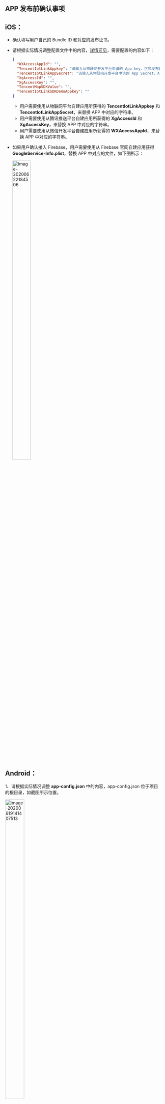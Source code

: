 ## APP 发布前确认事项   

## iOS：  

* 确认填写用户自己的 Bundle ID 和对应的发布证书。

* 请根据实际情况调整配置文件中的内容，[详情可见](https://developers.weixin.qq.com/doc/oplatform/Mobile_App/WeChat_Login/Development_Guide.html)，需要配置的内容如下：

  ```json
  {
    "WXAccessAppId": "",
    "TencentIotLinkAppkey": "请输入从物联网开发平台申请的 App key，正式发布前务必填写",
    "TencentIotLinkAppSecret": "请输入从物联网开发平台申请的 App Secret，App Secret 请保存在服务端，此处仅为演示，如有泄露概不负责",
    "XgAccessId": "",
    "XgAccessKey": "",
    "TencentMapSDKValue": "",
    "TencentIotLinkSDKDemoAppkey": ""
  }
  ```
  * 用户需要使用从物联网平台自建应用所获得的 **TencentIotLinkAppkey** 和 **TencentIotLinkAppSecret**，来替换 APP 中对应的字符串。
  * 用户需要使用从腾讯推送平台自建应用所获得的 **XgAccessId** 和 **XgAccessKey**，来替换 APP 中对应的字符串。
  * 用户需要使用从微信开发平台自建应用所获得的 **WXAccessAppId**，来替换 APP 中对应的字符串。

* 如果用户确认接入 Firebase，用户需要使用从 Firebase 官网自建应用获得 **GoogleService-Info.plist**，替换 APP 中对应的文件，如下图所示：   

  <img src="https://main.qcloudimg.com/raw/7c17279a720b92ffb875e1b7ed46e89c/image-20200622184506.png" alt="image-20200622184506"  width = "35%" height = "50%"  /> 
  
## Android：   

1、请根据实际情况调整 **app-config.json** 中的内容，app-config.json 位于项目的根目录，如截图所示位置。

<img src="https://main.qcloudimg.com/raw/9d8f86a5e9bff3a3a2bd639a0c0f32bf.png" alt="image-20200619141407513"  width = "35%" height = "50%"  />

app-config.json 需要配置的内容，如下：

```json
{
  "WXAccessAppId": "",
  "TencentIotLinkAppkey": "请输入从物联网开发平台申请的 App key，正式发布前务必填写",
  "TencentIotLinkAppSecret": "请输入从物联网开发平台申请的 App Secret，App Secret 请保存在服务端，此处仅为演示，如有泄露概不负责",
  "XgAccessId": "",
  "XgAccessKey": "",
  "TencentMapSDKValue": "",
  "TencentIotLinkSDKDemoAppkey": ""
}
```

* **TencentIotLinkAppkey** 和 **TencentIotLinkAppSecret** 请使用在物联网平台创建应用时生成的 **APP Key** 和 **APP Secret**。     

* **XgAccessId** 和 **XgAccessKey** 请使用在信鸽推送平台申请获得的 **AccessID** 和 **AccessKey**，[申请步骤](https://cloud.tencent.com/product/tpns/getting-started)。   

* **WXAccessAppId** 请使用在微信开放平台申请并获得的 **AppID**；若确认使用自定义的微信授权登录，需要在[微信开放平台](https://open.weixin.qq.com/)注册开发者帐号，创建移动应用，审核通过后，即可获得相应的 AppID 和 AppSecret，[申请步骤](https://developers.weixin.qq.com/doc/oplatform/Mobile_App/WeChat_Login/Development_Guide.html)。

  使用微信授权登录还需：

  - 将 *opensource_keystore.jks* 文件替换成自己的签名文件并给应用签字

  - 前往[微信开放平台](https://developers.weixin.qq.com/doc/oplatform/Downloads/Android_Resource.html)下载签名生成工具，使用该工具生成应用的数字签名(需要将该工具和应用同时安装到手机上，打开签名生成工具输入应用包名即可生成数字签名，如下图所示)

    <img src="https://main.qcloudimg.com/raw/e5734b5731d77e8b1e271cbd78bb5fcf.png" alt="image-20200619162858817" width = "40%" height = "40%" />

  - 将该数字签名和应用包名登记到微信开放平台，否则微信授权登录将不可用

  最后将配置项 **WXAccessAppId** 设置为在微信开放平台申请并获得的 **AppID**；***<u>同时请遵从官方建议自建微信接入服务器，保证 AppSecret 不被泄露</u>***。

* **TencentMapSDKValue** 请使用腾讯地图开放平台申请并获得的 **key**，[申请步骤](https://lbs.qq.com/mobile/androidLocationSDK/androidGeoGuide/androidGeoCreat)。



2、项目配置了 **Firebase** 插件

* 若用户确认使用 Firebase 功能，需通过 Firebase 官网创建应用并获取 **google-services.json**，将 google-services.json 文件放置在 app 目录下，如截图所示位置。

  <img src="https://main.qcloudimg.com/raw/76bf90532ea498a57a7280cf3ce5e165/image-20200619150459211.png" alt="image-20200619150459211"  width = "40%" height = "40%"  />

* 若不使用 Firebase 功能，注释图中标注的内容即可。

  <img src="https://main.qcloudimg.com/raw/d1e21091c93ad724d21e833263081919.png" alt="image-20200628100119804" style="zoom:50%;" />

  <img src="https://main.qcloudimg.com/raw/e6ce262011f9309c516b7ff27283417f.png" alt="image-20200628100329841" style="zoom:50%;" />

  <img src="https://main.qcloudimg.com/raw/be98955a98abc5562bf45a1aaac127f5.png" alt="image-20200628100531109" style="zoom:50%;" />